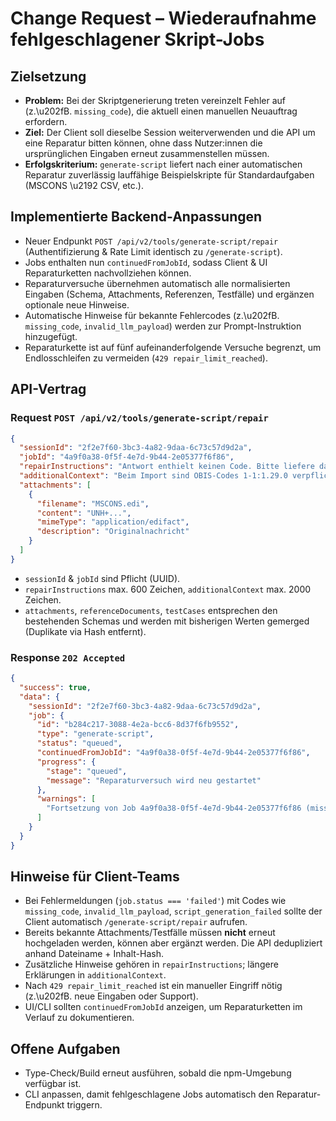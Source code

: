 # Change Request – Wiederaufnahme fehlgeschlagener Skript-Jobs

## Zielsetzung
- **Problem:** Bei der Skriptgenerierung treten vereinzelt Fehler auf (z.\u202fB. `missing_code`), die aktuell einen manuellen Neuauftrag erfordern.
- **Ziel:** Der Client soll dieselbe Session weiterverwenden und die API um eine Reparatur bitten können, ohne dass Nutzer:innen die ursprünglichen Eingaben erneut zusammenstellen müssen.
- **Erfolgskriterium:** `generate-script` liefert nach einer automatischen Reparatur zuverlässig lauffähige Beispielskripte für Standardaufgaben (MSCONS \u2192 CSV, etc.).

## Implementierte Backend-Anpassungen
- Neuer Endpunkt `POST /api/v2/tools/generate-script/repair` (Authentifizierung & Rate Limit identisch zu `/generate-script`).
- Jobs enthalten nun `continuedFromJobId`, sodass Client & UI Reparaturketten nachvollziehen können.
- Reparaturversuche übernehmen automatisch alle normalisierten Eingaben (Schema, Attachments, Referenzen, Testfälle) und ergänzen optionale neue Hinweise.
- Automatische Hinweise für bekannte Fehlercodes (z.\u202fB. `missing_code`, `invalid_llm_payload`) werden zur Prompt-Instruktion hinzugefügt.
- Reparaturkette ist auf fünf aufeinanderfolgende Versuche begrenzt, um Endlosschleifen zu vermeiden (`429 repair_limit_reached`).

## API-Vertrag
### Request `POST /api/v2/tools/generate-script/repair`
```json
{
  "sessionId": "2f2e7f60-3bc3-4a82-9daa-6c73c57d9d2a",
  "jobId": "4a9f0a38-0f5f-4e7d-9b44-2e05377f6f86",
  "repairInstructions": "Antwort enthielt keinen Code. Bitte liefere das vollständige Modul.",
  "additionalContext": "Beim Import sind OBIS-Codes 1-1:1.29.0 verpflichtend.",
  "attachments": [
    {
      "filename": "MSCONS.edi",
      "content": "UNH+...",
      "mimeType": "application/edifact",
      "description": "Originalnachricht"
    }
  ]
}
```
- `sessionId` & `jobId` sind Pflicht (UUID).
- `repairInstructions` max. 600 Zeichen, `additionalContext` max. 2000 Zeichen.
- `attachments`, `referenceDocuments`, `testCases` entsprechen den bestehenden Schemas und werden mit bisherigen Werten gemerged (Duplikate via Hash entfernt).

### Response `202 Accepted`
```json
{
  "success": true,
  "data": {
    "sessionId": "2f2e7f60-3bc3-4a82-9daa-6c73c57d9d2a",
    "job": {
      "id": "b284c217-3088-4e2a-bcc6-8d37f6fb9552",
      "type": "generate-script",
      "status": "queued",
      "continuedFromJobId": "4a9f0a38-0f5f-4e7d-9b44-2e05377f6f86",
      "progress": {
        "stage": "queued",
        "message": "Reparaturversuch wird neu gestartet"
      },
      "warnings": [
        "Fortsetzung von Job 4a9f0a38-0f5f-4e7d-9b44-2e05377f6f86 (missing_code)"
      ]
    }
  }
}
```

## Hinweise für Client-Teams
- Bei Fehlermeldungen (`job.status === 'failed'`) mit Codes wie `missing_code`, `invalid_llm_payload`, `script_generation_failed` sollte der Client automatisch `/generate-script/repair` aufrufen.
- Bereits bekannte Attachments/Testfälle müssen **nicht** erneut hochgeladen werden, können aber ergänzt werden. Die API dedupliziert anhand Dateiname + Inhalt-Hash.
- Zusätzliche Hinweise gehören in `repairInstructions`; längere Erklärungen in `additionalContext`.
- Nach `429 repair_limit_reached` ist ein manueller Eingriff nötig (z.\u202fB. neue Eingaben oder Support).
- UI/CLI sollten `continuedFromJobId` anzeigen, um Reparaturketten im Verlauf zu dokumentieren.

## Offene Aufgaben
- Type-Check/Build erneut ausführen, sobald die npm-Umgebung verfügbar ist.
- CLI anpassen, damit fehlgeschlagene Jobs automatisch den Reparatur-Endpunkt triggern.
